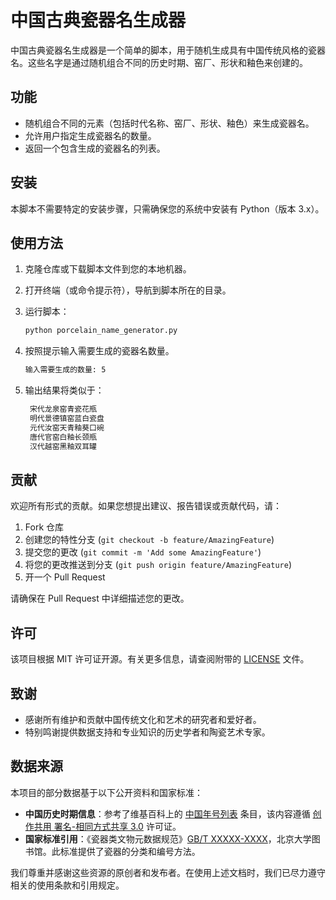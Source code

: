 # 中国古典瓷器名生成器

中国古典瓷器名生成器是一个简单的脚本，用于随机生成具有中国传统风格的瓷器名。这些名字是通过随机组合不同的历史时期、窑厂、形状和釉色来创建的。

## 功能

- 随机组合不同的元素（包括时代名称、窑厂、形状、釉色）来生成瓷器名。
- 允许用户指定生成瓷器名的数量。
- 返回一个包含生成的瓷器名的列表。

## 安装

本脚本不需要特定的安装步骤，只需确保您的系统中安装有 Python（版本 3.x）。

## 使用方法

1. 克隆仓库或下载脚本文件到您的本地机器。
2. 打开终端（或命令提示符），导航到脚本所在的目录。
3. 运行脚本：

   ```sh
   python porcelain_name_generator.py
   ```

4. 按照提示输入需要生成的瓷器名数量。

   ```sh
   输入需要生成的数量: 5
    ```

5. 输出结果将类似于：

   ```sh
    宋代龙泉窑青瓷花瓶
    明代景德镇窑蓝白瓷盘
    元代汝窑天青釉葵口碗
    唐代官窑白釉长颈瓶
    汉代越窑黑釉双耳罐
    ```

## 贡献

欢迎所有形式的贡献。如果您想提出建议、报告错误或贡献代码，请：

1. Fork 仓库
2. 创建您的特性分支 (`git checkout -b feature/AmazingFeature`)
3. 提交您的更改 (`git commit -m 'Add some AmazingFeature'`)
4. 将您的更改推送到分支 (`git push origin feature/AmazingFeature`)
5. 开一个 Pull Request

请确保在 Pull Request 中详细描述您的更改。

## 许可

该项目根据 MIT 许可证开源。有关更多信息，请查阅附带的 [LICENSE](LICENSE) 文件。

## 致谢

- 感谢所有维护和贡献中国传统文化和艺术的研究者和爱好者。
- 特别鸣谢提供数据支持和专业知识的历史学者和陶瓷艺术专家。

## 数据来源

本项目的部分数据基于以下公开资料和国家标准：

- **中国历史时期信息**：参考了维基百科上的 [中国年号列表](https://zh.wikipedia.org/wiki/%E4%B8%AD%E5%9B%BD%E5%B9%B4%E5%8F%B7%E5%88%97%E8%A1%A8) 条目，该内容遵循 [创作共用 署名-相同方式共享 3.0](https://creativecommons.org/licenses/by-sa/3.0/) 许可证。
- **国家标准引用**：《瓷器类文物元数据规范》[GB/T XXXXX-XXXX](https://www.lib.pku.edu.cn/portal/sites/default/files/news/cms/resupload/0000001494/21.pdf)，北京大学图书馆。此标准提供了瓷器的分类和编号方法。

我们尊重并感谢这些资源的原创者和发布者。在使用上述文档时，我们已尽力遵守相关的使用条款和引用规定。

